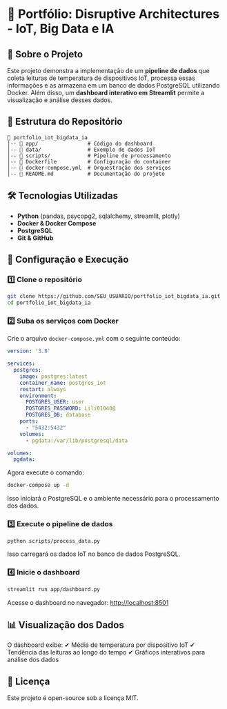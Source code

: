 # 📌 Portfólio: Disruptive Architectures - IoT, Big Data e IA

## 🚀 Sobre o Projeto
Este projeto demonstra a implementação de um **pipeline de dados** que coleta leituras de temperatura de dispositivos IoT, processa essas informações e as armazena em um banco de dados PostgreSQL utilizando Docker. Além disso, um **dashboard interativo em Streamlit** permite a visualização e análise desses dados.

## 📂 Estrutura do Repositório
```plaintext
📁 portfolio_iot_bigdata_ia
│-- 📂 app/                # Código do dashboard
│-- 📂 data/               # Exemplo de dados IoT
│-- 📂 scripts/            # Pipeline de processamento
│-- 📄 Dockerfile          # Configuração do container
│-- 📄 docker-compose.yml  # Orquestração dos serviços
│-- 📄 README.md           # Documentação do projeto
```

## 🛠️ Tecnologias Utilizadas
- **Python** (pandas, psycopg2, sqlalchemy, streamlit, plotly)
- **Docker & Docker Compose**
- **PostgreSQL**
- **Git & GitHub**

## 🔧 Configuração e Execução
### 1️⃣ Clone o repositório
```sh
git clone https://github.com/SEU_USUARIO/portfolio_iot_bigdata_ia.git
cd portfolio_iot_bigdata_ia
```

### 2️⃣ Suba os serviços com Docker
Crie o arquivo `docker-compose.yml` com o seguinte conteúdo:
```yaml
version: '3.8'

services:
  postgres:
    image: postgres:latest
    container_name: postgres_iot
    restart: always
    environment:
      POSTGRES_USER: user
      POSTGRES_PASSWORD: Lili01040@
      POSTGRES_DB: database
    ports:
      - "5432:5432"
    volumes:
      - pgdata:/var/lib/postgresql/data

volumes:
  pgdata:
```
Agora execute o comando:
```sh
docker-compose up -d
```
Isso iniciará o PostgreSQL e o ambiente necessário para o processamento dos dados.

### 3️⃣ Execute o pipeline de dados
```sh
python scripts/process_data.py
```
Isso carregará os dados IoT no banco de dados PostgreSQL.

### 4️⃣ Inicie o dashboard
```sh
streamlit run app/dashboard.py
```
Acesse o dashboard no navegador: [http://localhost:8501](http://localhost:8501)

## 📊 Visualização dos Dados
O dashboard exibe:
✔ Média de temperatura por dispositivo IoT
✔ Tendência das leituras ao longo do tempo
✔ Gráficos interativos para análise dos dados

## 📜 Licença
Este projeto é open-source sob a licença MIT.
